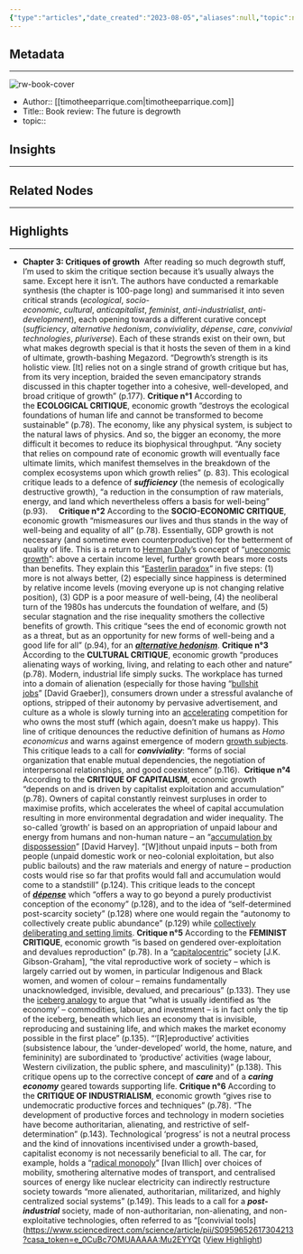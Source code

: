 ```yaml
---
{"type":"articles","date_created":"2023-08-05","aliases":null,"topic":null,"url":"https://timotheeparrique.com/book-review-the-future-is-degrowth/","layout":null,"banner":null,"dg-publish":true,"tags":null,"permalink":"/300-biblio/200-articles/book-review-the-future-is-degrowth/","dgPassFrontmatter":true,"created":"2023-10-20T12:44:20.000-05:00","updated":"2023-10-20T12:44:20.000-05:00"}
---
```


## Metadata
---
![rw-book-cover](https://readwise-assets.s3.amazonaws.com/static/images/article2.74d541386bbf.png)
- Author:: [[timotheeparrique.com\|timotheeparrique.com]]
- Title:: Book review: The future is degrowth
- topic::  



## Insights
---
## Related Nodes
---

## Highlights 
---
- **Chapter 3: Critiques of growth** 
  After reading so much degrowth stuff, I’m used to skim the critique section because it’s usually always the same. Except here it isn’t. The authors have conducted a remarkable synthesis (the chapter is 100-page long) and summarised it into seven critical strands (*ecological*, *socio-economic*, *cultural*, *anticapitalist*, *feminist*, *anti-industrialist*, *anti-development*), each opening towards a different curative concept (*sufficiency*, *alternative hedonism*, *conviviality*, *dépense*, *care*, *convivial technologies*, *pluriverse*). Each of these strands exist on their own, but what makes degrowth special is that it hosts the seven of them in a kind of ultimate, growth-bashing Megazord. “Degrowth’s strength is its holistic view. [It] relies not on a single strand of growth critique but has, from its very inception, braided the seven emancipatory strands discussed in this chapter together into a cohesive, well-developed, and broad critique of growth” (p.177).
  **Critique n°1**
  According to the **ECOLOGICAL CRITIQUE**, economic growth “destroys the ecological foundations of human life and cannot be transformed to become sustainable” (p.78). The economy, like any physical system, is subject to the natural laws of physics. And so, the bigger an economy, the more difficult it becomes to reduce its biophysical throughput. “Any society that relies on compound rate of economic growth will eventually face ultimate limits, which manifest themselves in the breakdown of the complex ecosystems upon which growth relies” (p. 83). This ecological critique leads to a defence of ***sufficiency*** (the nemesis of ecologically destructive growth), “a reduction in the consumption of raw materials, energy, and land which nevertheless offers a basis for well-being” (p.93).    
  **Critique n°2**
  According to the **SOCIO-ECONOMIC CRITIQUE**, economic growth “mismeasures our lives and thus stands in the way of well-being and equality of all” (p.78). Essentially, GDP growth is not necessary (and sometime even counterproductive) for the betterment of quality of life. This is a return to [Herman Daly](https://www.routledge.com/Herman-Dalys-Economics-for-a-Full-World-His-Life-and-Ideas/Victor/p/book/9780367556952)’s concept of “[uneconomic growth](https://books.google.se/books/about/Beyond_Growth.html?id=JGuw2vinPmYC&redir_esc=y)”: above a certain income level, further growth bears more costs than benefits. They explain this “[Easterlin paradox](https://www.sciencedirect.com/science/article/pii/B9780122050503500087)” in five steps: (1) more is not always better, (2) especially since happiness is determined by relative income levels (moving everyone up is not changing relative position), (3) GDP is a poor measure of well-being, (4) the neoliberal turn of the 1980s has undercuts the foundation of welfare, and (5) secular stagnation and the rise inequality smothers the collective benefits of growth. This critique “sees the end of economic growth not as a threat, but as an opportunity for new forms of well-being and a good life for all” (p.94), for an [***alternative hedonism***](https://www.versobooks.com/books/3693-post-growth-living).
  **Critique n°3**
  According to the **CULTURAL CRITIQUE**, economic growth “produces alienating ways of working, living, and relating to each other and nature” (p.78). Modern, industrial life simply sucks. The workplace has turned into a domain of alienation (especially for those having “[bullshit jobs](https://www.strike.coop/bullshit-jobs/)” [David Graeber]), consumers drown under a stressful avalanche of options, stripped of their autonomy by pervasive advertisement, and culture as a whole is slowly turning into an [accelerating](http://cup.columbia.edu/book/social-acceleration/9780231148344) competition for who owns the most stuff (which again, doesn’t make us happy). This line of critique denounces the reductive definition of humans as *Homo economicus* and warns against emergence of modern [growth subjects](https://www.boell.de/sites/default/files/endf_mental_infrastructures.pdf). This critique leads to a call for ***conviviality***: “forms of social organization that enable mutual dependencies, the negotiation of interpersonal relationships, and good coexistence” (p.116). 
  **Critique n°4**
  According to the **CRITIQUE OF CAPITALISM**, economic growth “depends on and is driven by capitalist exploitation and accumulation” (p.78). Owners of capital constantly reinvest surpluses in order to maximise profits, which accelerates the wheel of capital accumulation resulting in more environmental degradation and wider inequality. The so-called ‘growth’ is based on an appropriation of unpaid labour and energy from humans and non-human nature – an “[accumulation by dispossession](https://www.cairn-int.info/article-E_AMX_035_0071--the-new-imperialism-accumulation-by-disp.htm)” [David Harvey]. “[W]ithout unpaid inputs – both from people (unpaid domestic work or neo-colonial exploitation, but also public bailouts) and the raw materials and energy of nature – production costs would rise so far that profits would fall and accumulation would come to a standstill” (p.124). This critique leads to the concept of [***dépense***](https://www.routledge.com/Towards-a-Society-of-Degrowth/Romano/p/book/9781032176734) which “offers a way to go beyond a purely productivist conception of the economy” (p.128), and to the idea of “self-determined post-scarcity society” (p.128) where one would regain the “autonomy to collectively create public abundance” (p.129) while [collectively deliberating and setting limits](https://www.sup.org/books/title/?id=29999).
  **Critique n°5**
  According to the **FEMINIST CRITIQUE**, economic growth “is based on gendered over-exploitation and devalues reproduction” (p.78). In a “[capitalocentric](https://www.upress.umn.edu/book-division/books/the-end-of-capitalism-as-we-knew-it)” society [J.K. Gibson-Graham], “the vital reproductive work of society – which is largely carried out by women, in particular Indigenous and Black women, and women of colour – remains fundamentally unacknowledged, invisible, devalued, and precarious” (p.133). They use the [iceberg analogy](http://avery.wellesley.edu/Economics/jmatthaei/transformationcentral/solidarity/solidaritydocuments/diverseeconomies.pdf) to argue that “what is usually identified as ‘the economy’ – commodities, labour, and investment – is in fact only the tip of the iceberg, beneath which lies an economy that is invisible, reproducing and sustaining life, and which makes the market economy possible in the first place” (p.135). “‘[R]eproductive’ activities (subsistence labour, the ‘under-developed’ world, the home, nature, and femininity) are subordinated to ‘productive’ activities (wage labour, Western civilization, the public sphere, and masculinity)” (p.138). This critique opens up to the corrective concept of ***care*** and of a ***caring economy*** geared towards supporting life.
  **Critique n°6**
  According to the **CRITIQUE OF INDUSTRIALISM**, economic growth “gives rise to undemocratic productive forces and techniques” (p.78). “The development of productive forces and technology in modern societies have become authoritarian, alienating, and restrictive of self-determination” (p.143). Technological ‘progress’ is not a neutral process and the kind of innovations incentivised under a growth-based, capitalist economy is not necessarily beneficial to all. The car, for example, holds a “[radical monopoly](https://debate.uvm.edu/asnider/Ivan_Illich/Ivan%20Illich_Energy%20and%20Equity.pdf)” [Ivan Illich] over choices of mobility, smothering alternative modes of transport, and centralised sources of energy like nuclear electricity can indirectly restructure society towards “more alienated, authoritarian, militarized, and highly centralized social systems” (p.149). This leads to a call for a ***post-industrial*** society, made of non-authoritarian, non-alienating, and non-exploitative technologies, often referred to as “[convivial tools](https://www.sciencedirect.com/science/article/pii/S0959652617304213?casa_token=e_0CuBc7OMUAAAAA:Mu2EYYQt ([View Highlight](https://read.readwise.io/read/01h73tc5z5r6vfethjntkn07ns))
